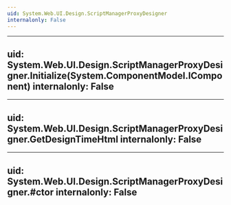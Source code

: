 ```yaml
---
uid: System.Web.UI.Design.ScriptManagerProxyDesigner
internalonly: False
---
```


---
uid: System.Web.UI.Design.ScriptManagerProxyDesigner.Initialize(System.ComponentModel.IComponent)
internalonly: False
---

---
uid: System.Web.UI.Design.ScriptManagerProxyDesigner.GetDesignTimeHtml
internalonly: False
---

---
uid: System.Web.UI.Design.ScriptManagerProxyDesigner.#ctor
internalonly: False
---

